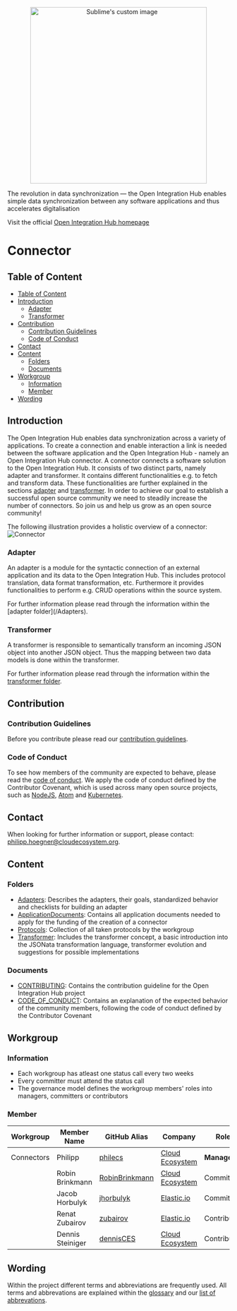<p align="center">
  <img src="https://github.com/openintegrationhub/Connectors/blob/master/Assets/medium-oih-einzeilig-zentriert.jpg" alt="Sublime's custom image" width="400"/>


The revolution in data synchronization — the Open Integration Hub enables simple data synchronization between any software applications and thus accelerates digitalisation

Visit the official [Open Integration Hub homepage](https://www.openintegrationhub.de/)

# Connector

## Table of Content

<!-- TOC depthFrom:2 depthTo:6 withLinks:1 updateOnSave:1 orderedList:0 -->

- [Table of Content](#table-of-content)
- [Introduction](#introduction)
	- [Adapter](#adapter)
	- [Transformer](#transformer)
- [Contribution](#contribution)
	- [Contribution Guidelines](#contribution-guidelines)
	- [Code of Conduct](#code-of-conduct)
- [Contact](#contact)
- [Content](#content)
	- [Folders](#folders)
	- [Documents](#documents)
- [Workgroup](#workgroup)
	- [Information](#information)
	- [Member](#member)
- [Wording](#wording)

<!-- /TOC -->


## Introduction

The Open Integration Hub enables data synchronization across a variety of applications. To create a connection and enable interaction a link is needed between the software application and the Open Integration Hub - namely an Open Integration Hub connector.
A connector connects a software solution to the Open Integration Hub. It consists of two distinct parts, namely adapter and transformer.  It contains different functionalities e.g. to fetch and transform data. These functionalities are further explained in the sections [adapter](#adapter) and [transformer](#transformer). In order to achieve our goal to establish a successful open source community we need to steadily increase the number of connectors. So join us and help us grow as an open source community!


The following illustration provides a holistic overview of a connector:
![Connector](Assets/ConnectorsV2.svg)

### Adapter

An adapter is a module for the syntactic connection of an external application and its data to the Open Integration Hub. This includes protocol translation, data format transformation, etc.
Furthermore it provides functionalities to perform e.g. CRUD operations within the source system.
<p/>
For further information please read through the information within the [adapter folder](/Adapters).


### Transformer

A transformer is responsible to semantically transform an incoming JSON object into another JSON object. Thus the mapping between two data models is done within the transformer.

For further information please read through the information within the [transformer folder](/Transformer).


## Contribution
### Contribution Guidelines
Before you contribute please read our [contribution guidelines](CONTRIBUTING.md).

### Code of Conduct

To see how members of the community are expected to behave, please read the [code of conduct](CODE_OF_CONDUCT.md). We apply the code of conduct defined by the Contributor Covenant, which is used across many open source projects, such as [NodeJS](https://github.com/nodejs/node), [Atom](https://github.com/atom/atom) and [Kubernetes](https://github.com/kubernetes/kubernetes).

## Contact
When looking for further information or support, please contact: philipp.hoegner@cloudecosystem.org.

## Content
### Folders

- [Adapters](Adapters): Describes the adapters, their goals, standardized behavior and checklists for building an adapter
- [ApplicationDocuments](ApplicationDocuments): Contains all application documents needed to apply for the funding of the creation of a connector
- [Protocols](Protocols): Collection of all taken protocols by the workgroup
- [Transformer](Transformer): Includes the transformer concept, a basic introduction into the JSONata transformation language,  transformer evolution and suggestions for possible implementations

### Documents
- [CONTRIBUTING](CONTRIBUTING.md): Contains the contribution guideline for the Open Integration Hub project
- [CODE_OF_CONDUCT](CODE_OF_CONDUCT.md): Contains an explanation of the expected behavior of the community members, following  the code of conduct defined by the Contributor Covenant

## Workgroup
### Information
- Each workgroup has atleast one status call every two weeks
- Every committer must attend the status call
- The governance model defines the workgroup members' roles into managers, committers or contributors

### Member
| Workgroup  | Member Name |GitHub Alias|Company| Role |
| --- | --- | --- | --- | --- |
| Connectors  | Philipp|[philecs](https://github.com/philecs)|[Cloud Ecosystem](http://www.cloudecosystem.org/)| **Manager**  |
|  | Robin Brinkmann |[RobinBrinkmann](https://github.com/RobinBrinkmann)|[Cloud Ecosystem](http://www.cloudecosystem.org/) | Committer   |
|  | Jacob Horbulyk |[jhorbulyk](https://github.com/jhorbulyk)|[Elastic.io](https://www.elastic.io/)| Committer   |
|  | Renat Zubairov|[zubairov](https://github.com/zubairov)|[Elastic.io](https://www.elastic.io/)| Contributor   |
|  | Dennis Steiniger|[dennisCES](https://github.com/dennisCES)|[Cloud Ecosystem](http://www.cloudecosystem.org/)| Contributor   |

## Wording
Within the project different terms and abbreviations are frequently used. All terms and abbrevations are explained within the [glossary](https://github.com/openintegrationhub/Connectors/wiki/Glossary) and our [list of abbrevations](https://github.com/openintegrationhub/Connectors/wiki/Abbreviations).
